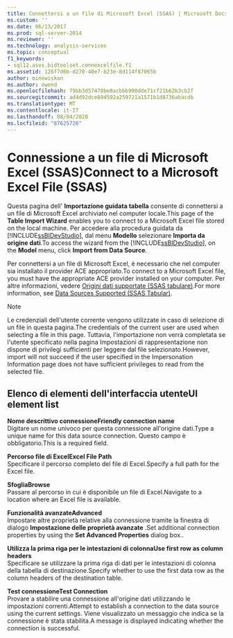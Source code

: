 ```yaml
---
title: Connettersi a un file di Microsoft Excel (SSAS) | Microsoft Docs
ms.custom: ''
ms.date: 06/13/2017
ms.prod: sql-server-2014
ms.reviewer: ''
ms.technology: analysis-services
ms.topic: conceptual
f1_keywords:
- sql12.asvs.bidtoolset.connexcelfile.f1
ms.assetid: 126f7d6b-d270-40e7-b23e-8d114f87065b
author: minewiskan
ms.author: owend
ms.openlocfilehash: 79bb3d57470be8acbbb990dde71cf21b62b3cb2f
ms.sourcegitcommit: ad4d92dce894592a259721a1571b1d8736abacdb
ms.translationtype: MT
ms.contentlocale: it-IT
ms.lasthandoff: 08/04/2020
ms.locfileid: "87625726"
---
```

# <a name="connect-to-a-microsoft-excel-file-ssas"></a><span data-ttu-id="a3a72-102">Connessione a un file di Microsoft Excel (SSAS)</span><span class="sxs-lookup"><span data-stu-id="a3a72-102">Connect to a Microsoft Excel File (SSAS)</span></span>
  <span data-ttu-id="a3a72-103">Questa pagina dell' **Importazione guidata tabella** consente di connettersi a un file di Microsoft Excel archiviato nel computer locale.</span><span class="sxs-lookup"><span data-stu-id="a3a72-103">This page of the **Table Import Wizard** enables you to connect to a Microsoft Excel file stored on the local machine.</span></span> <span data-ttu-id="a3a72-104">Per accedere alla procedura guidata da [!INCLUDE[ssBIDevStudio](../includes/ssbidevstudio-md.md)], dal menu **Modello** selezionare **Importa da origine dati**.</span><span class="sxs-lookup"><span data-stu-id="a3a72-104">To access the wizard from the [!INCLUDE[ssBIDevStudio](../includes/ssbidevstudio-md.md)], on the **Model** menu, click **Import from Data Source**.</span></span>  
  
 <span data-ttu-id="a3a72-105">Per connettersi a un file di Microsoft Excel, è necessario che nel computer sia installato il provider ACE appropriato.</span><span class="sxs-lookup"><span data-stu-id="a3a72-105">To connect to a Microsoft Excel file, you must have the appropriate ACE provider installed on your computer.</span></span> <span data-ttu-id="a3a72-106">Per altre informazioni, vedere [Origini dati supportate &#40;SSAS tabulare&#41;](tabular-models/data-sources-supported-ssas-tabular.md).</span><span class="sxs-lookup"><span data-stu-id="a3a72-106">For more information, see [Data Sources Supported &#40;SSAS Tabular&#41;](tabular-models/data-sources-supported-ssas-tabular.md).</span></span>  
  
> [!NOTE]  
>  <span data-ttu-id="a3a72-107">Le credenziali dell'utente corrente vengono utilizzate in caso di selezione di un file in questa pagina.</span><span class="sxs-lookup"><span data-stu-id="a3a72-107">The credentials of the current user are used when selecting a file in this page.</span></span> <span data-ttu-id="a3a72-108">Tuttavia, l'importazione non verrà completata se l'utente specificato nella pagina Impostazioni di rappresentazione non dispone di privilegi sufficienti per leggere dal file selezionato.</span><span class="sxs-lookup"><span data-stu-id="a3a72-108">However, import will not succeed if the user specified in the Impersonation Information page does not have sufficient privileges to read from the selected file.</span></span>  
  
## <a name="ui-element-list"></a><span data-ttu-id="a3a72-109">Elenco di elementi dell'interfaccia utente</span><span class="sxs-lookup"><span data-stu-id="a3a72-109">UI element list</span></span>  
 <span data-ttu-id="a3a72-110">**Nome descrittivo connessione**</span><span class="sxs-lookup"><span data-stu-id="a3a72-110">**Friendly connection name**</span></span>  
 <span data-ttu-id="a3a72-111">Digitare un nome univoco per questa connessione all'origine dati.</span><span class="sxs-lookup"><span data-stu-id="a3a72-111">Type a unique name for this data source connection.</span></span> <span data-ttu-id="a3a72-112">Questo campo è obbligatorio.</span><span class="sxs-lookup"><span data-stu-id="a3a72-112">This is a required field.</span></span>  
  
 <span data-ttu-id="a3a72-113">**Percorso file di Excel**</span><span class="sxs-lookup"><span data-stu-id="a3a72-113">**Excel File Path**</span></span>  
 <span data-ttu-id="a3a72-114">Specificare il percorso completo del file di Excel.</span><span class="sxs-lookup"><span data-stu-id="a3a72-114">Specify a full path for the Excel file.</span></span>  
  
 <span data-ttu-id="a3a72-115">**Sfoglia**</span><span class="sxs-lookup"><span data-stu-id="a3a72-115">**Browse**</span></span>  
 <span data-ttu-id="a3a72-116">Passare al percorso in cui è disponibile un file di Excel.</span><span class="sxs-lookup"><span data-stu-id="a3a72-116">Navigate to a location where an Excel file is available.</span></span>  
  
 <span data-ttu-id="a3a72-117">**Funzionalità avanzate**</span><span class="sxs-lookup"><span data-stu-id="a3a72-117">**Advanced**</span></span>  
 <span data-ttu-id="a3a72-118">Impostare altre proprietà relative alla connessione tramite la finestra di dialogo **Impostazione delle proprietà avanzate** .</span><span class="sxs-lookup"><span data-stu-id="a3a72-118">Set additional connection properties by using the **Set Advanced Properties** dialog box..</span></span>  
  
 <span data-ttu-id="a3a72-119">**Utilizza la prima riga per le intestazioni di colonna**</span><span class="sxs-lookup"><span data-stu-id="a3a72-119">**Use first row as column headers**</span></span>  
 <span data-ttu-id="a3a72-120">Specificare se utilizzare la prima riga di dati per le intestazioni di colonna della tabella di destinazione.</span><span class="sxs-lookup"><span data-stu-id="a3a72-120">Specify whether to use the first data row as the column headers of the destination table.</span></span>  
  
 <span data-ttu-id="a3a72-121">**Test connessione**</span><span class="sxs-lookup"><span data-stu-id="a3a72-121">**Test Connection**</span></span>  
 <span data-ttu-id="a3a72-122">Provare a stabilire una connessione all'origine dati utilizzando le impostazioni correnti.</span><span class="sxs-lookup"><span data-stu-id="a3a72-122">Attempt to establish a connection to the data source using the current settings.</span></span> <span data-ttu-id="a3a72-123">Viene visualizzato un messaggio che indica se la connessione è stata stabilita.</span><span class="sxs-lookup"><span data-stu-id="a3a72-123">A message is displayed indicating whether the connection is successful.</span></span>  
  
  
